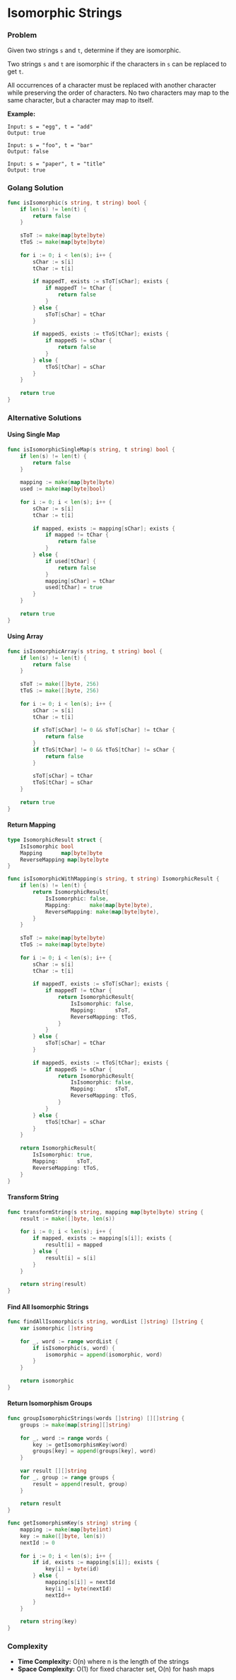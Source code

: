# Isomorphic Strings

### Problem
Given two strings `s` and `t`, determine if they are isomorphic.

Two strings `s` and `t` are isomorphic if the characters in `s` can be replaced to get `t`.

All occurrences of a character must be replaced with another character while preserving the order of characters. No two characters may map to the same character, but a character may map to itself.

**Example:**
```
Input: s = "egg", t = "add"
Output: true

Input: s = "foo", t = "bar"
Output: false

Input: s = "paper", t = "title"
Output: true
```

### Golang Solution

```go
func isIsomorphic(s string, t string) bool {
    if len(s) != len(t) {
        return false
    }
    
    sToT := make(map[byte]byte)
    tToS := make(map[byte]byte)
    
    for i := 0; i < len(s); i++ {
        sChar := s[i]
        tChar := t[i]
        
        if mappedT, exists := sToT[sChar]; exists {
            if mappedT != tChar {
                return false
            }
        } else {
            sToT[sChar] = tChar
        }
        
        if mappedS, exists := tToS[tChar]; exists {
            if mappedS != sChar {
                return false
            }
        } else {
            tToS[tChar] = sChar
        }
    }
    
    return true
}
```

### Alternative Solutions

#### **Using Single Map**
```go
func isIsomorphicSingleMap(s string, t string) bool {
    if len(s) != len(t) {
        return false
    }
    
    mapping := make(map[byte]byte)
    used := make(map[byte]bool)
    
    for i := 0; i < len(s); i++ {
        sChar := s[i]
        tChar := t[i]
        
        if mapped, exists := mapping[sChar]; exists {
            if mapped != tChar {
                return false
            }
        } else {
            if used[tChar] {
                return false
            }
            mapping[sChar] = tChar
            used[tChar] = true
        }
    }
    
    return true
}
```

#### **Using Array**
```go
func isIsomorphicArray(s string, t string) bool {
    if len(s) != len(t) {
        return false
    }
    
    sToT := make([]byte, 256)
    tToS := make([]byte, 256)
    
    for i := 0; i < len(s); i++ {
        sChar := s[i]
        tChar := t[i]
        
        if sToT[sChar] != 0 && sToT[sChar] != tChar {
            return false
        }
        if tToS[tChar] != 0 && tToS[tChar] != sChar {
            return false
        }
        
        sToT[sChar] = tChar
        tToS[tChar] = sChar
    }
    
    return true
}
```

#### **Return Mapping**
```go
type IsomorphicResult struct {
    IsIsomorphic bool
    Mapping      map[byte]byte
    ReverseMapping map[byte]byte
}

func isIsomorphicWithMapping(s string, t string) IsomorphicResult {
    if len(s) != len(t) {
        return IsomorphicResult{
            IsIsomorphic: false,
            Mapping:      make(map[byte]byte),
            ReverseMapping: make(map[byte]byte),
        }
    }
    
    sToT := make(map[byte]byte)
    tToS := make(map[byte]byte)
    
    for i := 0; i < len(s); i++ {
        sChar := s[i]
        tChar := t[i]
        
        if mappedT, exists := sToT[sChar]; exists {
            if mappedT != tChar {
                return IsomorphicResult{
                    IsIsomorphic: false,
                    Mapping:      sToT,
                    ReverseMapping: tToS,
                }
            }
        } else {
            sToT[sChar] = tChar
        }
        
        if mappedS, exists := tToS[tChar]; exists {
            if mappedS != sChar {
                return IsomorphicResult{
                    IsIsomorphic: false,
                    Mapping:      sToT,
                    ReverseMapping: tToS,
                }
            }
        } else {
            tToS[tChar] = sChar
        }
    }
    
    return IsomorphicResult{
        IsIsomorphic: true,
        Mapping:      sToT,
        ReverseMapping: tToS,
    }
}
```

#### **Transform String**
```go
func transformString(s string, mapping map[byte]byte) string {
    result := make([]byte, len(s))
    
    for i := 0; i < len(s); i++ {
        if mapped, exists := mapping[s[i]]; exists {
            result[i] = mapped
        } else {
            result[i] = s[i]
        }
    }
    
    return string(result)
}
```

#### **Find All Isomorphic Strings**
```go
func findAllIsomorphic(s string, wordList []string) []string {
    var isomorphic []string
    
    for _, word := range wordList {
        if isIsomorphic(s, word) {
            isomorphic = append(isomorphic, word)
        }
    }
    
    return isomorphic
}
```

#### **Return Isomorphism Groups**
```go
func groupIsomorphicStrings(words []string) [][]string {
    groups := make(map[string][]string)
    
    for _, word := range words {
        key := getIsomorphismKey(word)
        groups[key] = append(groups[key], word)
    }
    
    var result [][]string
    for _, group := range groups {
        result = append(result, group)
    }
    
    return result
}

func getIsomorphismKey(s string) string {
    mapping := make(map[byte]int)
    key := make([]byte, len(s))
    nextId := 0
    
    for i := 0; i < len(s); i++ {
        if id, exists := mapping[s[i]]; exists {
            key[i] = byte(id)
        } else {
            mapping[s[i]] = nextId
            key[i] = byte(nextId)
            nextId++
        }
    }
    
    return string(key)
}
```

### Complexity
- **Time Complexity:** O(n) where n is the length of the strings
- **Space Complexity:** O(1) for fixed character set, O(n) for hash maps
